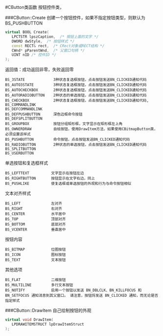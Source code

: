 #CButton类函数
按钮控件类，      

###CButton::Create
创建一个按钮控件，如果不指定按钮类型，则默认为 BS_PUSHBUTTON         
```cpp
virtual BOOL Create(
   LPCTSTR lpszCaption,  /* 按钮上面的文字 */
   DWORD dwStyle,  /* 按钮样式 */
   const RECT& rect,  /* CRect对象或RECT结构 */
   CWnd* pParentWnd,  /* 父窗口句柄 */
   UINT nID /* 控件ID */
);
```
返回值：成功返回非零，失败返回零
```text
BS_3STATE             3种状态复选框按钮，点击按钮发送BN_CLICKED通知代码
BS_AUTO3STATE         3种状态复选框按钮，点击按钮发送BN_CLICKED通知代码  
BS_AUTOCHECKBOX       2种状态复选框按钮，点击按钮发送BN_CLICKED通知代码
BS_AUTORADIOBUTTON    2种状态的单选按钮，点击按钮发送BN_CLICKED通知代码
BS_CHECKBOX           2种状态复选框按钮，点击按钮发送BN_CLICKED通知代码,
BS_COMMANDLINK
BS_DEFCOMMANDLINK
BS_DEFPUSHBUTTON      深色边框命令按钮
BS_DEFSPLITBUTTON
BS_GROUPBOX           按钮分组矩形框，文字显示在矩形框左上角
BS_OWNERDRAW          自绘按钮，使用DrawItem方法，如果使用CBitmapButton类，必须设置该样式
BS_PUSHBUTTON         命令按钮，点击按钮发送BN_CLICKED通知代码
BS_RADIOBUTTON        2种状态的单选按钮，点击按钮发送BN_CLICKED通知代码
BS_SPLITBUTTON
BS_USERBUTTON
```
单选按钮和复选框样式
```text
BS_LEFTTEXT          文字显示在按钮左边
BS_RIGHTBUTTON       按钮显示在文字右边，同上
BS_PUSHLIKE          使复选框或单选按钮的外观和行为与命令按钮相似
```
文本对齐样式
```text
BS_LEFT              左对齐
BS_RIGHT             右对齐
BS_CENTER            水平居中
BS_TOP               顶部对齐
BS_BOTTOM            底部对齐
BS_VCENTER           垂直居中
```
按钮内容
```text
BS_BITMAP            位图按钮
BS_ICON              图标按钮
BS_TEXT              文本按钮
```
其他选项
```text
BS_FLAT              二维按钮
BS_MULTILINE         多行文本按钮
BS_NOTIFY            启用一个按钮以发送 BN_DBLCLK、BN_KILLFOCUS 和 BN_SETFOCUS 通知消息到其父窗口。 请注意，按钮将发送 BN_CLICKED 通知，而无论是否指定样式
```

###CButton::DrawItem
自己绘制按钮的外观          
```cpp
virtual void DrawItem(
   LPDRAWITEMSTRUCT lpDrawItemStruct 
);
```

###





